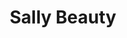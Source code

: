 ---
title: "Sally Beauty"
url: /mesa/sally-beauty-south-greenfield-road/
shop: hairdresser supply
---